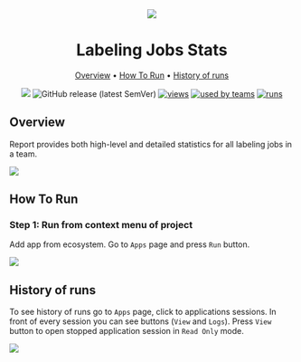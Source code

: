 <div align="center" markdown>

<img src="https://i.imgur.com/XThSU5x.png"/>

# Labeling Jobs Stats

<p align="center">

  <a href="#Overview">Overview</a> •
  <a href="#How-To-Run">How To Run</a> •
  <a href="#History-Of-Runs">History of runs</a>
</p>

[![](https://img.shields.io/badge/slack-chat-green.svg?logo=slack)](https://supervise.ly/slack)
![GitHub release (latest SemVer)](https://img.shields.io/github/v/release/supervisely-ecosystem/labeling-jobs-stats)
[![views](https://app.supervise.ly/public/api/v3/ecosystem.counters?repo=supervisely-ecosystem/labeling-jobs-stats&counter=views&label=views)](https://supervise.ly)
[![used by teams](https://app.supervise.ly/public/api/v3/ecosystem.counters?repo=supervisely-ecosystem/labeling-jobs-stats&counter=downloads&label=used%20by%20teams)](https://supervise.ly)
[![runs](https://app.supervise.ly/public/api/v3/ecosystem.counters?repo=supervisely-ecosystem/labeling-jobs-stats&counter=runs&label=runs&123)](https://supervise.ly)

</div>

## Overview

Report provides both high-level and detailed statistics for all labeling jobs in a team.

<img src="https://i.imgur.com/8OtF0I2.png"/>

## How To Run

### Step 1: Run from context menu of project

Add app from ecosystem. Go to `Apps` page and press `Run` button.

<img src="https://i.imgur.com/qseZSxh.png"/>


## History of runs

To see history of runs go to `Apps` page, click to applications sessions. In front of every session you can see buttons (`View` and `Logs`). Press `View` button to open stopped application session in `Read Only` mode.

<img src="https://i.imgur.com/G1CUssB.png"/>

